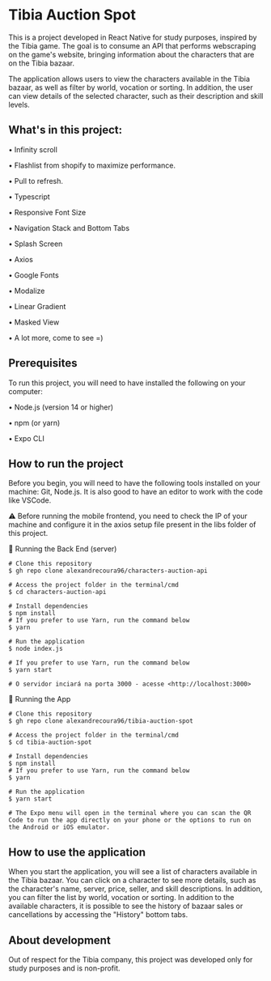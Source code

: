 # Tibia Auction Spot
This is a project developed in React Native for study purposes, inspired by the Tibia game. The goal is to consume an API that performs webscraping on the game's website, bringing information about the characters that are on the Tibia bazaar.

The application allows users to view the characters available in the Tibia bazaar, as well as filter by world, vocation or sorting. In addition, the user can view details of the selected character, such as their description and skill levels.

## What's in this project:
• Infinity scroll

• Flashlist from shopify to maximize performance.

• Pull to refresh.

• Typescript

• Responsive Font Size

• Navigation Stack and Bottom Tabs

• Splash Screen

• Axios

• Google Fonts

• Modalize

• Linear Gradient

• Masked View

• A lot more, come to see =)


## Prerequisites
To run this project, you will need to have installed the following on your computer:

• Node.js (version 14 or higher)

• npm (or yarn)

• Expo CLI

## How to run the project

Before you begin, you will need to have the following tools installed on your machine: Git, Node.js. It is also good to have an editor to work with the code like VSCode.

⚠ Before running the mobile frontend, you need to check the IP of your machine and configure it in the axios setup file present in the libs folder of this project.

🎲 Running the Back End (server)
```
# Clone this repository
$ gh repo clone alexandrecoura96/characters-auction-api

# Access the project folder in the terminal/cmd
$ cd characters-auction-api

# Install dependencies
$ npm install
# If you prefer to use Yarn, run the command below
$ yarn

# Run the application
$ node index.js

# If you prefer to use Yarn, run the command below
$ yarn start

# O servidor inciará na porta 3000 - acesse <http://localhost:3000>
```

📱 Running the App
```
# Clone this repository
$ gh repo clone alexandrecoura96/tibia-auction-spot

# Access the project folder in the terminal/cmd
$ cd tibia-auction-spot

# Install dependencies
$ npm install
# If you prefer to use Yarn, run the command below
$ yarn

# Run the application
$ yarn start

# The Expo menu will open in the terminal where you can scan the QR Code to run the app directly on your phone or the options to run on the Android or iOS emulator.
```

## How to use the application
When you start the application, you will see a list of characters available in the Tibia bazaar. You can click on a character to see more details, such as the character's name, server, price, seller, and skill descriptions. In addition, you can filter the list by world, vocation or sorting.
In addition to the available characters, it is possible to see the history of bazaar sales or cancellations by accessing the "History" bottom tabs.

## About development
Out of respect for the Tibia company, this project was developed only for study purposes and is non-profit.
